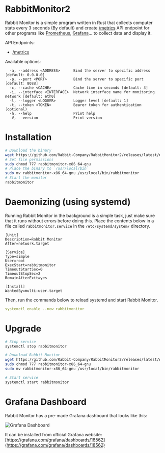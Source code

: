 # RabbitMonitor2

Rabbit Monitor is a simple program written in Rust that collects computer stats every 3 seconds (By default) and create [/metrics](https://openmetrics.io/) API endpoint for other programs like [Prometheus](https://prometheus.io/), [Grafana](https://grafana.com/)... to collect data and display it.

API Endpoints:

- [/metrics](https://openmetrics.io/)

Available options:

```
  -a, --address <ADDRESS>      Bind the server to specific address [default: 0.0.0.0]
  -p, --port <PORT>            Bind the server to specific port [default: 8088]
  -c, --cache <CACHE>          Cache time in seconds [default: 3]
  -i, --interface <INTERFACE>  Network interface name for monitoring network [default: eth0]
  -l, --logger <LOGGER>        Logger level [default: 1]
  -t, --token <TOKEN>          Bearer token for authentication (optional)
  -h, --help                   Print help
  -V, --version                Print version
```

# Installation

```bash
# Download the binary
wget https://github.com/Rabbit-Company/RabbitMonitor2/releases/latest/download/rabbitmonitor-x86_64-gnu
# Set file permissions
sudo chmod 777 rabbitmonitor-x86_64-gnu
# Place the binary to `/usr/local/bin`
sudo mv rabbitmonitor-x86_64-gnu /usr/local/bin/rabbitmonitor
# Start the monitor
rabbitmonitor
```

# Daemonizing (using systemd)

Running Rabbit Monitor in the background is a simple task, just make sure that it runs without errors before doing this. Place the contents below in a file called `rabbitmonitor.service` in the `/etc/systemd/system/` directory.

```service
[Unit]
Description=Rabbit Monitor
After=network.target

[Service]
Type=simple
User=root
ExecStart=rabbitmonitor
TimeoutStartSec=0
TimeoutStopSec=2
RemainAfterExit=yes

[Install]
WantedBy=multi-user.target
```

Then, run the commands below to reload systemd and start Rabbit Monitor.

```yml
systemctl enable --now rabbitmonitor
```

# Upgrade

```bash
# Stop service
systemctl stop rabbitmonitor

# Download Rabbit Monitor
wget https://github.com/Rabbit-Company/RabbitMonitor2/releases/latest/download/rabbitmonitor-x86_64-gnu
sudo chmod 777 rabbitmonitor-x86_64-gnu
sudo mv rabbitmonitor-x86_64-gnu /usr/local/bin/rabbitmonitor

# Start service
systemctl start rabbitmonitor
```

# Grafana Dashboard

Rabbit Monitor has a pre-made Grafana dashboard that looks like this:

![Grafana Dashboard](https://raw.githubusercontent.com/Rabbit-Company/RabbitMonitor2/main/images/1.png)

It can be installed from official Grafana website: [https://grafana.com/grafana/dashboards/18562](https://grafana.com/grafana/dashboards/18562)

